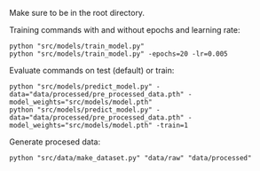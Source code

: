 Make sure to be in the root directory.

Training commands with and without epochs and learning rate:

```{python}
python "src/models/train_model.py"
python "src/models/train_model.py" -epochs=20 -lr=0.005
```

Evaluate commands on test (default) or train:

```{python}
python "src/models/predict_model.py" -data="data/processed/pre_processed_data.pth" -model_weights="src/models/model.pth"
python "src/models/predict_model.py" -data="data/processed/pre_processed_data.pth" -model_weights="src/models/model.pth" -train=1
```

Generate procesed data:

```{python}
python "src/data/make_dataset.py" "data/raw" "data/processed"
```